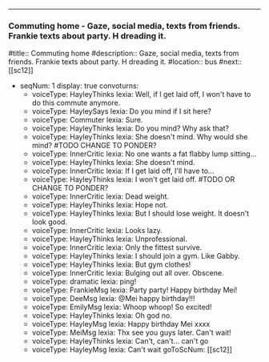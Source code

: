 ---
### Commuting home - Gaze, social media, texts from friends. Frankie texts about party. H dreading it.

#title:: Commuting home
#description:: Gaze, social media, texts from friends. Frankie texts about party. H dreading it.
#location:: bus
#next:: [[sc12]]


- seqNum: 1
  display: true
  convoturns:
  - voiceType: HayleyThinks
    lexia: Well, if I get laid off, I won't have to do this commute anymore.
  - voiceType: HayleySays
    lexia: Do you mind if I sit here?
  - voiceType: Commuter
    lexia: Sure.
  - voiceType: HayleyThinks
    lexia: Do you mind? Why ask that?
  - voiceType: HayleyThinks
    lexia: She doesn't mind. Why would she mind? #TODO CHANGE TO PONDER?
  - voiceType: InnerCritic
    lexia: No one wants a fat flabby lump sitting...
  - voiceType: HayleyThinks
    lexia: She doesn't mind.
  - voiceType: InnerCritic
    lexia: If I get laid off, I'll have to...
  - voiceType: HayleyThinks
    lexia: I won't get laid off. #TODO OR CHANGE TO PONDER?
  - voiceType: InnerCritic
    lexia: Dead weight.
  - voiceType: HayleyThinks
    lexia: Hope not.
  - voiceType: HayleyThinks
    lexia: But I should lose weight. It doesn't look good.
  - voiceType: InnerCritic
    lexia: Looks lazy.
  - voiceType: HayleyThinks
    lexia: Unprofessional.
  - voiceType: InnerCritic
    lexia: Only the fittest survive.
  - voiceType: HayleyThinks
    lexia: I should join a gym. Like Gabby.
  - voiceType: HayleyThinks
    lexia: But gym clothes!
  - voiceType: InnerCritic
    lexia: Bulging out all over. Obscene.
  - voiceType: dramatic
    lexia: ping!
  - voiceType: FrankieMsg
    lexia: Party party! Happy birthday Mei!
  - voiceType: DeeMsg
    lexia: @Mei happy birthday!!!
  - voiceType: EmilyMsg
    lexia: Whoop whoop! So excited!
  - voiceType: HayleyThinks
    lexia: Oh god no.
  - voiceType: HayleyMsg
    lexia: Happy birthday Mei xxxx
  - voiceType: MeiMsg
    lexia: Thx see you guys later. Can't wait!
  - voiceType: HayleyThinks
    lexia: Can't, can't... can't go
  - voiceType: HayleyMsg
    lexia: Can't wait
  goToScNum: [[sc12]]






